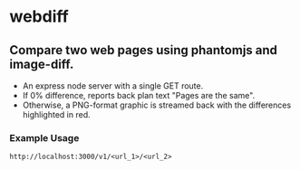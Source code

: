 # webdiff

## Compare two web pages using phantomjs and image-diff.

- An express node server with a single GET route.
- If 0% difference, reports back plan text "Pages are the same".
- Otherwise, a PNG-format graphic is streamed back with the differences highlighted in red.

### Example Usage

```
http://localhost:3000/v1/<url_1>/<url_2>
```
